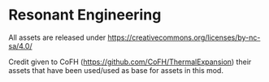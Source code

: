 # Resonant Engineering

All assets are released under https://creativecommons.org/licenses/by-nc-sa/4.0/

Credit given to CoFH (https://github.com/CoFH/ThermalExpansion) their assets that have been used/used as base for assets in this mod.